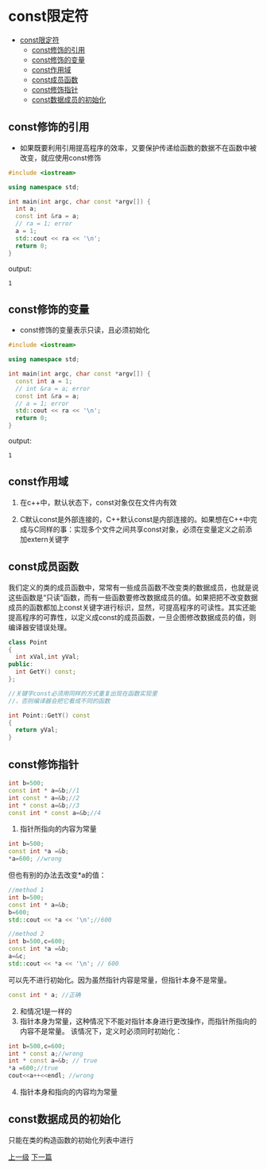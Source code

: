 # const限定符


<!-- @import "[TOC]" {cmd="toc" depthFrom=1 depthTo=6 orderedList=false} -->
<!-- code_chunk_output -->

* [const限定符](#const限定符)
	* [const修饰的引用](#const修饰的引用)
	* [const修饰的变量](#const修饰的变量)
	* [const作用域](#const作用域)
	* [const成员函数](#const成员函数)
	* [const修饰指针](#const修饰指针)
	* [const数据成员的初始化](#const数据成员的初始化)

<!-- /code_chunk_output -->

## const修饰的引用
* 如果既要利用引用提高程序的效率，又要保护传递给函数的数据不在函数中被改变，就应使用const修饰

```c++
#include <iostream>

using namespace std;

int main(int argc, char const *argv[]) {
  int a;
  const int &ra = a;
  // ra = 1; error
  a = 1;
  std::cout << ra << '\n';
  return 0;
}
```

output:
```
1
```


## const修饰的变量

* const修饰的变量表示只读，且必须初始化

```c++
#include <iostream>

using namespace std;

int main(int argc, char const *argv[]) {
  const int a = 1;
  // int &ra = a; error
  const int &ra = a;
  // a = 1; error
  std::cout << ra << '\n';
  return 0;
}
```

output:
```
1
```

## const作用域
1. 在c++中，默认状态下，const对象仅在文件内有效

2. C默认const是外部连接的，C++默认const是内部连接的。如果想在C++中完成与C同样的事：实现多个文件之间共享const对象，必须在变量定义之前添加extern关键字


## const成员函数
我们定义的类的成员函数中，常常有一些成员函数不改变类的数据成员，也就是说这些函数是“只读”函数，而有一些函数要修改数据成员的值。如果把把不改变数据成员的函数都加上const关键字进行标识，显然，可提高程序的可读性。其实还能提高程序的可靠性，以定义成const的成员函数，一旦企图修改数据成员的值，则编译器安错误处理。

```c++
class Point
{
  int xVal,int yVal;
public:
  int GetY() const;
};

//关键字const必须用同样的方式重复出现在函数实现里
//，否则编译器会把它看成不同的函数

int Point::GetY() const
{
  return yVal;
}
```

## const修饰指针
```c++
int b=500;
const int * a=&b;//1
int const * a=&b;//2
int * const a=&b;//3
const int * const a=&b;//4
```
1. 指针所指向的内容为常量
```c++
int b=500;
const int *a =&b;
*a=600; //wrong
```
但也有别的办法去改变*a的值：
```c++
//method 1
int b=500;
const int * a=&b;
b=600;
std::cout << *a << '\n';//600

//method 2
int b=500,c=600;
const int *a =&b;
a=&c;
std::cout << *a << '\n'; // 600
```
可以先不进行初始化。因为虽然指针内容是常量，但指针本身不是常量。
```c++
const int * a; //正确
```

2. 和情况1是一样的
3. 指针本身为常量，这种情况下不能对指针本身进行更改操作，而指针所指向的内容不是常量。
该情况下，定义时必须同时初始化：
```c++
int b=500,c=600;
int * const a;//wrong
int * const a=&b; // true
*a =600;//true
cout<<a++<<endl; //wrong
```
4. 指针本身和指向的内容均为常量

## const数据成员的初始化
只能在类的构造函数的初始化列表中进行

[上一级](base.md)
[下一篇](conv_string_to_char_pointer.md)
